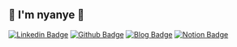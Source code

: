 ## 👋 I'm nyanye 👋

[![Linkedin Badge](https://img.shields.io/badge/-LinkedIn-blue?style=flat-square&logo=Linkedin&logoColor=white&link=https://www.linkedin.com/in/nyanye-/)](https://www.linkedin.com/in/nyanye-/) 
[![Github Badge](https://img.shields.io/badge/-Github-000?style=flat-square&logo=Github&logoColor=white&link=http://git-awards.com/users/nyanye)](http://git-awards.com/users/nyanye)
[![Blog Badge](https://img.shields.io/badge/-Blog-orange?style=flat-square&link=http://nyanye.com/)](https://nyanye.com/)
[![Notion Badge](https://img.shields.io/badge/-notion-363636)](https://www.notion.so/luckydaun/cc5142ccfd7a4eb3ae46625d18f6eb5c)
